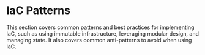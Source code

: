 # IaC Patterns

This section covers common patterns and best practices for implementing IaC, such as using immutable infrastructure, leveraging modular design, and managing state. It also covers common anti-patterns to avoid when using IaC.